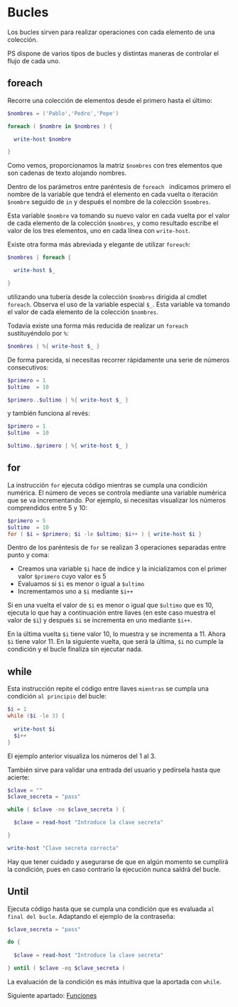 # Bucles

Los bucles sirven para realizar operaciones con cada elemento de una colección.

PS dispone de varios tipos de bucles y distintas maneras de controlar el flujo de cada uno.

## foreach

Recorre una colección de elementos desde el primero hasta el último:

```powershell
$nombres = ('Pablo','Pedro','Pepe')

foreach ( $nombre in $nombres ) {

  write-host $nombre

}
```
Como vemos, proporcionamos la matriz `$nombres` con tres elementos que son cadenas de texto alojando nombres. 

Dentro de los parámetros entre paréntesis de `foreach ` indicamos primero el nombre de la variable que tendrá el elemento en cada vuelta o iteración `$nombre` seguido de `in` y después el nombre de la colección `$nombres`.

Esta variable `$nombre` va tomando su nuevo valor en cada vuelta por el valor de cada elemento de la colección `$nombres`, y como resultado escribe el valor de los tres elementos, uno en cada línea con `write-host`.

Existe otra forma más abreviada y elegante de utilizar `foreach`:
```powershell
$nombres | foreach {

  write-host $_

}
```
utilizando una tubería desde la colección `$nombres` dirigida al cmdlet `foreach`. Observa el uso de la variable especial `$_`. Esta variable va tomando el valor de cada elemento de la colección `$nombres`.

Todavía existe una forma más reducida de realizar un `foreach` sustituyéndolo por `%`:
```powershell
$nombres | %{ write-host $_ }
```
De forma parecida, si necesitas recorrer rápidamente una serie de números consecutivos:
```powershell
$primero = 1
$ultimo  = 10

$primero..$ultimo | %{ write-host $_ }
```
y también funciona al revés:
```powershell
$primero = 1
$ultimo  = 10

$ultimo..$primero | %{ write-host $_ }
```

## for
La instrucción `for` ejecuta código mientras se cumpla una condición numérica. El número de veces se controla mediante una variable numérica que se va incrementando. Por ejemplo, si necesitas visualizar los números comprendidos entre 5 y 10:
```powershell
$primero = 5
$ultimo  = 10
for ( $i = $primero; $i -le $ultimo; $i++ ) { write-host $i }
```
Dentro de los paréntesis de `for` se realizan 3 operaciones separadas entre punto y coma:

- Creamos una variable `$i` hace de índice y la inicializamos con el primer valor `$primero` cuyo valor es 5
- Evaluamos si `$i` es menor o igual a `$ultimo`
- Incrementamos uno a `$i` mediante `$i++`

Si en una vuelta el valor de `$i` es menor o igual que `$ultimo` que es 10, ejecuta lo que hay a continuación entre llaves (en este caso muestra el valor de `$i`) y después `$i` se incrementa en uno mediante `$i++`. 

En la última vuelta `$i` tiene valor 10, lo muestra y se incrementa a 11. Ahora `$i` tiene valor 11. En la siguiente vuelta, que será la última, `$i` no cumple la condición y el bucle finaliza sin ejecutar nada.

## while
Esta instrucción repite el código entre llaves `mientras` se cumpla una condición `al principio` del bucle:
```powershell
$i = 1
while ($i -le 3) {
	
  write-host $i 
  $i++
}
```
El ejemplo anterior visualiza los números del 1 al 3.

También sirve para validar una entrada del usuario y pedírsela hasta que acierte:
```powershell
$clave = ""
$clave_secreta = "pass"

while ( $clave -ne $clave_secreta ) {

  $clave = read-host "Introduce la clave secreta"

}

write-host "Clave secreta correcta"
```
Hay que tener cuidado y asegurarse de que en algún momento se cumplirá la condición, pues en caso contrario la ejecución nunca saldrá del bucle.

## Until
Ejecuta código hasta que se cumpla una condición que es evaluada `al final del bucle`. Adaptando el ejemplo de la contraseña:
```powershell
$clave_secreta = "pass"

do {
	
  $clave = read-host "Introduce la clave secreta"

} until ( $clave -eq $clave_secreta )
```
La evaluación de la condición es más intuitiva que la aportada con `while`.

Siguiente apartado: [Funciones](./c05-funciones.md#funciones)